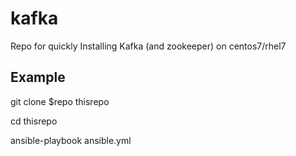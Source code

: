# kafka
Repo for quickly Installing Kafka (and zookeeper) on centos7/rhel7

## Example
git clone $repo thisrepo

cd thisrepo

ansible-playbook ansible.yml
